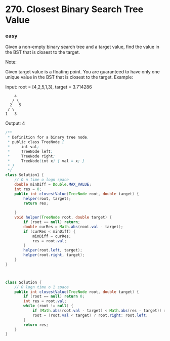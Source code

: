 # 270. Closest Binary Search Tree Value
### easy
Given a non-empty binary search tree and a target value, find the value in the BST that is closest to the target.

Note:

Given target value is a floating point.
You are guaranteed to have only one unique value in the BST that is closest to the target.
Example:

Input: root = [4,2,5,1,3], target = 3.714286
```
    4
   / \
  2   5
 / \
1   3
```
Output: 4

```java
/**
 * Definition for a binary tree node.
 * public class TreeNode {
 *     int val;
 *     TreeNode left;
 *     TreeNode right;
 *     TreeNode(int x) { val = x; }
 * }
 */
class Solution1 {
    // O n time o logn space
    double minDiff = Double.MAX_VALUE;
    int res = 0;
    public int closestValue(TreeNode root, double target) {
        helper(root, target);
        return res;
        
    }
    void helper(TreeNode root, double target) {
        if (root == null) return;
        double curRes = Math.abs(root.val - target);
        if (curRes < minDiff) {
            minDiff = curRes;
            res = root.val;
        }
        helper(root.left, target);
        helper(root.right, target);
    }
}



class Solution {
    // O logn time o 1 space
    public int closestValue(TreeNode root, double target) {
        if (root == null) return 0;
        int res = root.val;
        while (root != null) {
            if (Math.abs(root.val - target) < Math.abs(res - target)) res = root.val;
            root = (root.val < target) ? root.right: root.left;
        }
        return res;
    }
}
```